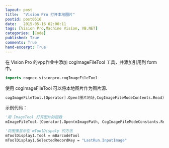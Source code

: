 ```yaml
---
layout: post
title:  "Vision Pro 打开本地图片"
postid: post0516
date:   2015-05-16 02:00:11
tags: [Vision Pro,Machine Vision, VB.NET]
categories: [Code]
published: True
comments: True
hand-excerpt: True
---
```

在 Vision Pro 的vpp作业中添加 cogImageFileTool 工具，并添加引用到 form 中。

<!--more-->

```vb
imports cognex.visionpro.cogImageFileTool
```

使用 cogImageFileTool 可以将本地图片作为图片源.

```vb
cogImageFileTool.[Operator].Open(图片地址,CogImageFileModeContents.Read)
```

示例代码：
```vb
'用 ImageTool 打开图片的函数
mImageFileTool.[Operator].Open(mImagePath, CogImageFileModeConstants.Read)

'将图像显示在 mToolDispaly 的方法
mToolDisplay1.Tool = mBarcodeTool
mToolDisplay1.SelectedRecordKey = "LastRun.InputImage"
```
